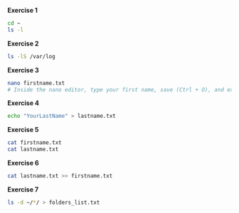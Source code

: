 **Exercise 1**  
```bash
cd ~
ls -l
```

**Exercise 2**
```bash
ls -lS /var/log
```

**Exercise 3**
```bash
nano firstname.txt
# Inside the nano editor, type your first name, save (Ctrl + O), and exit (Ctrl + X).
```

**Exercise 4**
```bash
echo "YourLastName" > lastname.txt
```

**Exercise 5**
```bash
cat firstname.txt
cat lastname.txt
```

**Exercise 6**
```bash
cat lastname.txt >> firstname.txt
```

**Exercise 7**
```bash
ls -d ~/*/ > folders_list.txt
```



